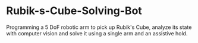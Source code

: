 # Rubik-s-Cube-Solving-Bot
Programming a 5 DoF robotic arm to pick up Rubik's Cube, analyze its state with computer vision and solve it using a single arm and an assistive hold.
